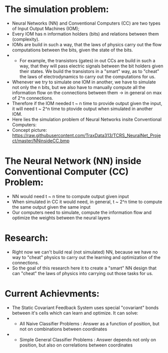 # The simulation problem:
- Neural Networks (NN) and Conventional Computers (CC) are two types of Input Output Machines (IOM);
- Every IOM has n information holders (bits) and relations between them (complexity).
- IOMs are build in such a way, that the laws of physics carry out the flow computations between the bits, given the state of the bits.
- - For example, the transistors (gates) in out CCs are build in such a way, that they will pass electric signals between the bit holders given their states. We build the transistors in a "smart" way, as to "cheat" the laws of electrodynamics to carry out the computations for us.
- Whenever we try to simulate one IOM in another, we have to simulate not only the n bits, but we also have to manually compute all the information flow on the connections between them -> in general on max of 2^n connections.
- Therefore if the IOM needed t ~ n time to provide output given the input, it will need t ~ 2^n time to ptovide output when simulated in another IOM.
- Here lies the simulation problem of Neural Networks insite Conventional Computers:
- Concept picture: https://raw.githubusercontent.com/TraxData313/TCRS_NeuralNet_Project/master/NNinsideCC.bmp


# The Neural Network (NN) inside Conventional Computer (CC) Problem:
- NN would need t ~ n time to compute output given input
- When simulated in CC it would need, in general, t ~ 2^n time to compute the same output given the same input
- Our computers need to simulate, compute the information flow and optimize the weights between the neural layers


# Research:
- Right now we can't build real (not simulated) NN, because we have no way to "cheat" physics to carry out the learning and optimization of the connections.
- So the goal of this research here it to create a "smart" NN design that can "cheat" the laws of physics into carrying out those tasks for us.


# Current Achievments:
- The Static Covariant Feedback System uses special "covariant" bonds between it's cells which can learn and optimize. It can solve:
- - All Naive Classifier Problems : Answer as a function of position, but not on combinations between coordinates
- - Simple General Classifier Problems : Answer depends not only on position, but also on correlations between coordinates
